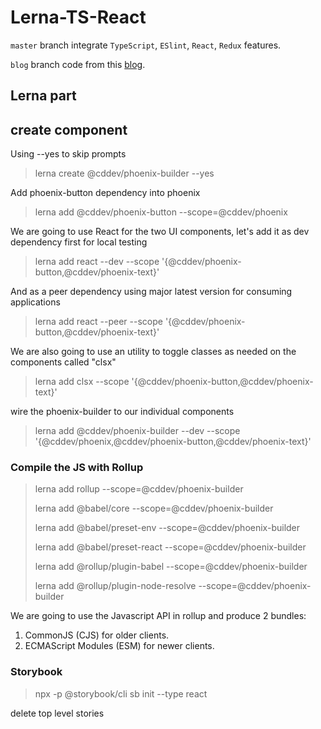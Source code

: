 # Lerna-TS-React

`master` branch integrate `TypeScript`, `ESlint`, `React`, `Redux` features.

`blog` branch code from this [blog](https://dev.to/davixyz/writing-your-first-react-ui-library-part-1-lerna-17kc).

## Lerna part

## create component

Using --yes to skip prompts

> lerna create @cddev/phoenix-builder --yes
>

Add phoenix-button dependency into phoenix

> lerna add @cddev/phoenix-button --scope=@cddev/phoenix
>

We are going to use React for the two UI components, let's add it as dev dependency first for local testing

>lerna add react --dev --scope '{@cddev/phoenix-button,@cddev/phoenix-text}'
>

And as a peer dependency using major latest version for consuming applications

> lerna add react --peer --scope '{@cddev/phoenix-button,@cddev/phoenix-text}'
>

We are also going to use an utility to toggle classes as needed on the components called "clsx"

> lerna add clsx --scope '{@cddev/phoenix-button,@cddev/phoenix-text}'
>

wire the phoenix-builder to our individual components
> lerna add @cddev/phoenix-builder --dev --scope '{@cddev/phoenix,@cddev/phoenix-button,@cddev/phoenix-text}'
>

### Compile the JS with Rollup

> lerna add rollup --scope=@cddev/phoenix-builder
>
> lerna add @babel/core --scope=@cddev/phoenix-builder
>
> lerna add @babel/preset-env --scope=@cddev/phoenix-builder
>
> lerna add @babel/preset-react --scope=@cddev/phoenix-builder
>
> lerna add @rollup/plugin-babel --scope=@cddev/phoenix-builder
>
> lerna add @rollup/plugin-node-resolve --scope=@cddev/phoenix-builder

We are going to use the Javascript API in rollup and produce 2 bundles:

1. CommonJS (CJS) for older clients.
2. ECMAScript Modules (ESM) for newer clients.

### Storybook

> npx -p @storybook/cli sb init --type react
>

delete top level stories
